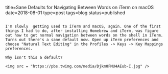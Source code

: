 title=Sane Defaults for Navigating Between Words on iTerm on macOS
date=2018-08-01
type=post
tags=blog
status=published
~~~~~~

I'm slowly  getting used to iTerm and macOS, again. One of the first things I had to do, after installing Homebrew and iTerm, was figure out how to get normal navigation between words on the shell in iTerm. Turns out there's a sane default now. Open up iTerm preferences and choose "Natural Text Editing" in the Profiles -> Keys -> Key Mappings preferences.

Why isn't this a default?

<img src = "https://pbs.twimg.com/media/Djkm0FMU4AEub-I.jpg" />
